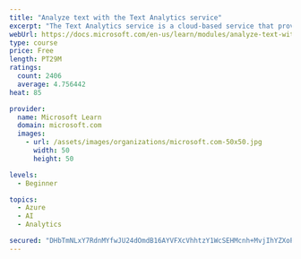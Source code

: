 ```yaml
---
title: "Analyze text with the Text Analytics service"
excerpt: "The Text Analytics service is a cloud-based service that provides advanced natural language processing over raw text for sentiment analysis, key phrase extraction, named entity recognition, and language detection."
webUrl: https://docs.microsoft.com/en-us/learn/modules/analyze-text-with-text-analytics-service/
type: course
price: Free
length: PT29M
ratings:
  count: 2406
  average: 4.756442
heat: 85

provider:
  name: Microsoft Learn
  domain: microsoft.com
  images:
    - url: /assets/images/organizations/microsoft.com-50x50.jpg
      width: 50
      height: 50

levels:
  - Beginner

topics:
  - Azure
  - AI
  - Analytics

secured: "DHbTmNLxY7RdnMYfwJU24dOmdB16AYVFXcVhhtzY1WcSEHMcnh+MvjIhYZXoPJHbcpgjzZuYVyUS7CpCjKkT/JyWh5C0XZONXNNfiMrsHQYirkAD40+jBUrl3s6Nl4gLskVHdJy0lTSvpDyqS5jyLicMXGb7FrvwM+tzcr4XOtidGRI720PSNpATcJfmcOKdoO71fNXP2mMEa/lYbzMysmLaF2nZs4summ3RGnzb8+z4MWGWwxeD4jjVQZs5o8jLMNCG5UVK7XQK5+sgHtv5u1De78j62edyoprpfIR+Jg15GaFaey6f3HjWZMIxZEeJ+ZPegz23DbpCHSZ4ySuPcJa5lEOrCb9tLO0pt64noQ13rCubdAmwEi8z9cNTA9a7J2QoWU1QXXk7FX2Hhq66+MaU8gmuhWs70dQ5SKoADLo=;CyXM0hvNy82NjwRU8zE3Kg=="
---
```


